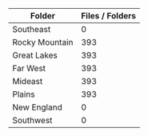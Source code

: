 | Folder         |   Files / Folders |
|----------------|-------------------|
| Southeast      |                 0 |
| Rocky Mountain |               393 |
| Great Lakes    |               393 |
| Far West       |               393 |
| Mideast        |               393 |
| Plains         |               393 |
| New England    |                 0 |
| Southwest      |                 0 |